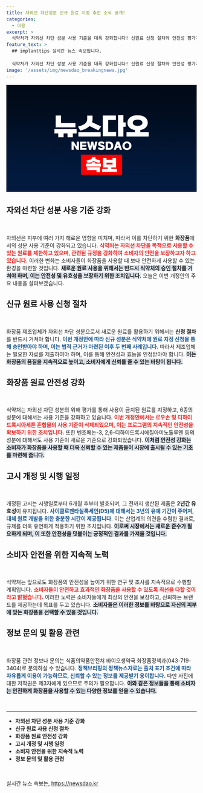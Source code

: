 ```yaml
---
title: 자외선 차단성분 신규 원료 지정 추진 소식 공개!
categories:
  - 미용
excerpt: >
  식약처가 자외선 차단 성분 사용 기준을 대폭 강화합니다! 신원료 신청 절차와 안전성 평가가 새로 도입되며, 1종은 사용 금지, 6종은 기준이 강화됩니다. 안전한 화장품 사용을 위한 변화가 시작됩니다.
feature_text: >
  ## implanttips 실시간 뉴스 속보입니다.

  식약처가 자외선 차단 성분 사용 기준을 대폭 강화합니다! 신원료 신청 절차와 안전성 평가가 새로 도입되며, 1종은 사용 금지, 6종은 기준이 강화됩니다. 안전한 화장품 사용을 위한 변화가 시작됩니다.
image: '/assets/img/newsdao_breakingnews.jpg'
---
```


<p><img src="/assets/img/newsdao_breakingnews.jpg" alt="implanttips 속보" /></p>

<h2 data-ke-size="size26">자외선 차단 성분 사용 기준 강화</h2>

<p data-ke-size="size16">&nbsp;</p>

<p>자외선은 피부에 여러 가지 해로운 영향을 미치며, 따라서 이를 차단하기 위한 <b>화장품</b>에서의 성분 사용 기준이 강화되고 있습니다. <b><span style="color: #ee2323;">식약처는 자외선 차단을 목적으로 사용할 수 있는 원료를 제한하고 있으며, 관련된 규정을 강화하여 소비자의 안전을 보장하고자 하고 있습니다.</span></b> 이러한 변화는 소비자들이 화장품을 사용할 때 보다 안전하게 사용할 수 있는 환경을 마련할 것입니다. <b><span style="background-color: #21538527;">새로운 원료 사용을 위해서는 반드시 식약처의 승인 절차를 거쳐야 하며, 이는 안전성 및 유효성을 보장하기 위한 조치입니다.</span></b> 오늘은 이번 개정안의 주요 내용을 살펴보겠습니다.</p>

<h2 data-ke-size="size26">신규 원료 사용 신청 절차</h2>

<p data-ke-size="size16">&nbsp;</p>

<p>화장품 제조업체가 자외선 차단 성분으로서 새로운 원료를 활용하기 위해서는 <b>신청 절차</b>를 반드시 거쳐야 합니다. <b><span style="color: #1a5490;">이번 개정안에 따라 신규 성분은 식약처에 원료 지정 신청을 통해 승인받아야 하며, 이는 법적 근거가 마련된 이후 두 번째 사례입니다.</span></b> 따라서 제조업체는 필요한 자료를 제출하여야 하며, 이를 통해 안전성과 효능을 인정받아야 합니다. <b><span style="background-color: #21538527;">이는 화장품의 품질을 지속적으로 높이고, 소비자에게 신뢰를 줄 수 있는 바탕이 됩니다.</span></b></p>

<h2 data-ke-size="size26">화장품 원료 안전성 강화</h2>

<p data-ke-size="size16">&nbsp;</p>

<p>식약처는 자외선 차단 성분의 위해 평가를 통해 사용이 금지된 원료를 지정하고, 6종의 성분에 대해서는 사용 기준을 강화하고 있습니다. <b><span style="color: #ee2323;">이번 개정안에서는 로우손 및 디하이드록시아세톤 혼합물의 사용 기준이 삭제되었으며, 이는 프로그램의 지속적인 안전성을 확보하기 위한 조치입니다.</span></b> 또한 벤조페논-3, 2,6-디하이드록시에칠아미노톨루엔 등의 성분에 대해서도 사용 기준이 새로운 기준으로 강화되었습니다. <b><span style="background-color: #21538527;">이처럼 안전성 강화는 소비자가 화장품을 사용할 때 더욱 신뢰할 수 있는 제품들이 시장에 출시될 수 있는 기초를 마련해 줍니다.</span></b></p>

<h2 data-ke-size="size26">고시 개정 및 시행 일정</h2>

<p data-ke-size="size16">&nbsp;</p>

<p>개정된 고시는 시행일로부터 6개월 후부터 발효되며, 그 전까지 생산된 제품은 <b>2년간 유효성</b>이 유지됩니다. <b><span style="color: #1a5490;">사이클로펜타실록세인(D5)에 대해서는 3년의 유예 기간이 주어져, 대체 원료 개발을 위한 충분한 시간이 제공됩니다.</span></b> 이는 산업계의 의견을 수렴한 결과로, 규제를 더욱 유연하게 적용하기 위한 조치입니다. <b><span style="background-color: #21538527;">이로써 시장에서는 새로운 준수가 필요하게 되며, 이 또한 안전성을 덧붙이는 긍정적인 결과를 가져올 것입니다.</span></b></p>

<h2 data-ke-size="size26">소비자 안전을 위한 지속적 노력</h2>

<p data-ke-size="size16">&nbsp;</p>

<p>식약처는 앞으로도 화장품의 안전성을 높이기 위한 연구 및 조사를 지속적으로 수행할 계획입니다. <b><span style="color: #ee2323;">소비자들이 안전하고 효과적인 화장품을 사용할 수 있도록 최선을 다할 것이라고 밝혔습니다.</span></b> 이러한 노력은 소비자들에게 최상의 안전을 보장하고, 신뢰하는 브랜드를 제공하는데 목표를 두고 있습니다. <b><span style="background-color: #21538527;">소비자들은 이러한 정보를 바탕으로 자신의 피부에 맞는 화장품을 선택할 수 있을 것입니다.</span></b></p>

<h2 data-ke-size="size26">정보 문의 및 활용 관련</h2>

<p data-ke-size="size16">&nbsp;</p>

<p>화장품 관련 정보나 문의는 식품의약품안전처 바이오생약국 화장품정책과(043-719-3404)로 문의하실 수 있습니다. <b><span style="color: #1a5490;">정책브리핑의 정책뉴스자료는 출처 표기 조건에 따라 자유롭게 이용이 가능하므로, 신뢰할 수 있는 정보를 제공받기 용이합니다.</span></b> 다만 사진에 대한 저작권은 제3자에게 있으므로 주의가 필요합니다. <b><span style="background-color: #21538527;">이와 같은 정보들을 통해 소비자는 안전하게 화장품을 사용할 수 있는 다양한 정보를 얻을 수 있습니다.</span></b></p>

<p data-ke-size="size16">&nbsp;</p>

<hr />

<ul>
<li><b>자외선 차단 성분 사용 기준 강화</b></li>
<li><b>신규 원료 사용 신청 절차</b></li>
<li><b>화장품 원료 안전성 강화</b></li>
<li><b>고시 개정 및 시행 일정</b></li>
<li><b>소비자 안전을 위한 지속적 노력</b></li>
<li><b>정보 문의 및 활용 관련</b></li>
</ul>

<p data-ke-size="size16">&nbsp;</p>
실시간 뉴스 속보는, <a href="https://newsdao.kr" rel="dofollow">https://newsdao.kr</a>


